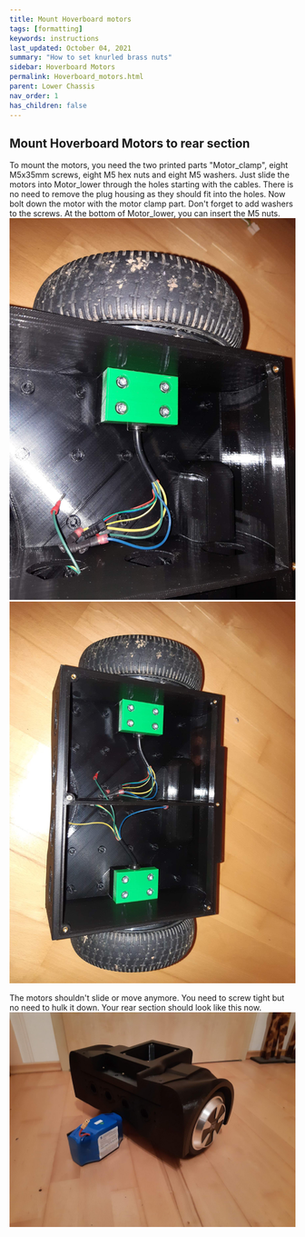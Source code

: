 ```yaml
---
title: Mount Hoverboard motors
tags: [formatting]
keywords: instructions
last_updated: October 04, 2021
summary: "How to set knurled brass nuts"
sidebar: Hoverboard Motors
permalink: Hoverboard_motors.html
parent: Lower Chassis
nav_order: 1
has_children: false
---
```

## Mount Hoverboard Motors to rear section

To mount the motors, you need the two printed parts "Motor_clamp", eight M5x35mm screws, eight M5 hex nuts and eight M5 washers.
Just slide the motors into Motor_lower through the holes starting with the cables. There is no need to remove the plug housing as they should fit into the holes.
Now bolt down the motor with the motor clamp part. Don't forget to add washers to the screws. At the bottom of Motor_lower, you can insert the M5 nuts.
![](/images/HoverMotor_1.jpg)
![](/images/HoverMotor_2.jpg)

The motors shouldn't slide or move anymore. You need to screw tight but no need to hulk it down.
Your rear section should look like this now.
![](/images/Rear_section_complete.jpg)



